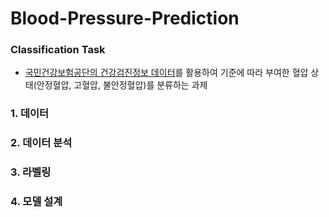 # Blood-Pressure-Prediction

### Classification Task 
- [국민건강보험공단의 건강검진정보 데이터](https://www.data.go.kr/data/15007122/fileData.do)를 활용하여 기준에 따라 부여한 혈압 상태(안정혈압, 고혈압, 불안정혈압)를 분류하는 과제  
  
### 1. 데이터


### 2. 데이터 분석


### 3. 라벨링


### 4. 모델 설계 
